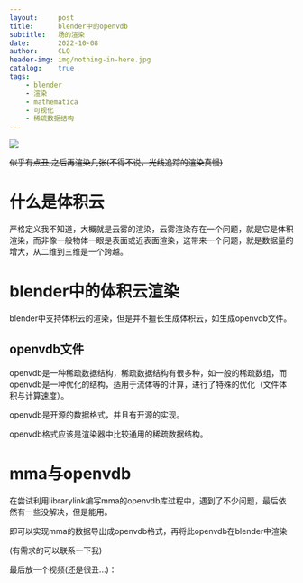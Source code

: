 ```yaml
---
layout:     post
title:      blender中的openvdb
subtitle:   场的渲染
date:       2022-10-08
author:     CLQ
header-img: img/nothing-in-here.jpg
catalog:    true
tags:
    - blender
    - 渲染
    - mathematica
    - 可视化
    - 稀疏数据结构
---
```



![](https://clq9920.github.io/draw/20221008/test_0008.png)

~~似乎有点丑,之后再渲染几张(不得不说，光线追踪的渲染真慢)~~

# 什么是体积云

严格定义我不知道，大概就是云雾的渲染，云雾渲染存在一个问题，就是它是体积渲染，而非像一般物体一眼是表面或近表面渲染，这带来一个问题，就是数据量的增大，从二维到三维是一个跨越。

# blender中的体积云渲染

blender中支持体积云的渲染，但是并不擅长生成体积云，如生成openvdb文件。

## openvdb文件

openvdb是一种稀疏数据结构，稀疏数据结构有很多种，如一般的稀疏数组，而openvdb是一种优化的结构，适用于流体等的计算，进行了特殊的优化（文件体积与计算速度）。

openvdb是开源的数据格式，并且有开源的实现。

openvdb格式应该是渲染器中比较通用的稀疏数据结构。

# mma与openvdb

在尝试利用librarylink编写mma的openvdb库过程中，遇到了不少问题，最后依然有一些没解决，但是能用。

即可以实现mma的数据导出成openvdb格式，再将此openvdb在blender中渲染

(有需求的可以联系一下我)

最后放一个视频(还是很丑...)：

[](https://clq9920.github.io/draw/20221008/movie.mp4)
